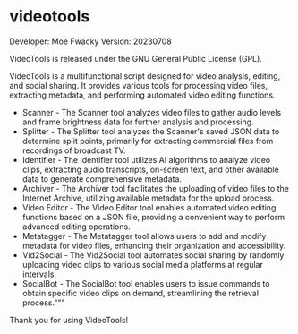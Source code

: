# videotools
Developer: Moe Fwacky
Version: 20230708

VideoTools is released under the GNU General Public License (GPL).
    
VideoTools is a multifunctional script designed for video analysis, editing, and social sharing. 
It provides various tools for processing video files, extracting metadata, and performing automated video editing functions.

* Scanner - The Scanner tool analyzes video files to gather audio levels and frame brightness data for further analysis and processing.
* Splitter - The Splitter tool analyzes the Scanner's saved JSON data to determine split points, primarily for extracting commercial files from recordings of broadcast TV.
* Identifier - The Identifier tool utilizes AI algorithms to analyze video clips, extracting audio transcripts, on-screen text, and other available data to generate comprehensive metadata.
* Archiver - The Archiver tool facilitates the uploading of video files to the Internet Archive, utilizing available metadata for the upload process.
* Video Editor - The Video Editor tool enables automated video editing functions based on a JSON file, providing a convenient way to perform advanced editing operations.
* Metatagger - The Metatagger tool allows users to add and modify metadata for video files, enhancing their organization and accessibility.
* Vid2Social - The Vid2Social tool automates social sharing by randomly uploading video clips to various social media platforms at regular intervals.
* SocialBot - The SocialBot tool enables users to issue commands to obtain specific video clips on demand, streamlining the retrieval process."""

Thank you for using VideoTools!
